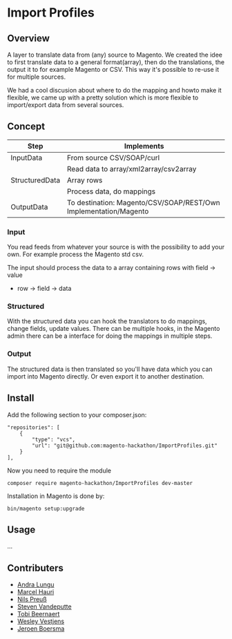 # Import Profiles

## Overview

A layer to translate data from (any) source to Magento.
We created the idee to first translate data to a general format(array), then do the translations, the output it to for example Magento or CSV. This way it's possible to re-use it for multiple sources.

We had a cool discusion about where to do the mapping and howto make it flexible, we came up with a pretty solution which is more flexible to import/export data from several sources.

## Concept

| Step | Implements |
| ---- | ---------- |
| InputData | From source CSV/SOAP/curl|Own Implementation |
|  | Read data to array/xml2array/csv2array |
| StructuredData | Array rows |
|  | Process data, do mappings |
| OutputData | To destination: Magento/CSV/SOAP/REST/Own Implementation/Magento |

### Input

You read feeds from whatever your source is with the possibility to add your own.
For example process the Magento std csv.

The input should process the data to a array containing rows with field -> value

- row -> field -> data

### Structured

With the structured data you can hook the translators to do mappings, change fields, update values.
There can be multiple hooks, in the Magento admin there can be a interface for doing the mappings in multiple steps.

### Output

The structured data is then translated so you'll have data which you can import into Magento directly. Or even export it to another destination.

## Install

Add the following section to your composer.json:

```
"repositories": [
    {
        "type": "vcs",
        "url": "git@github.com:magento-hackathon/ImportProfiles.git"
    }
],
```

Now you need to require the module

```
composer require magento-hackathon/ImportProfiles dev-master
```

Installation in Magento is done by:

```
bin/magento setup:upgrade
```

## Usage
...

## Contributers

- [Andra Lungu](https://github.com/springerin)
- [Marcel Hauri](https://github.com/mhauri)
- [Nils Preuß](https://github.com/nhp)
- [Steven Vandeputte](https://github.com/stevenvdp)
- [Tobi Beernaert](https://github.com/fowbi)
- [Wesley Vestjens](https://github.com/Wesdesignz)
- [Jeroen Boersma](https://github.com/JeroenBoersma)

